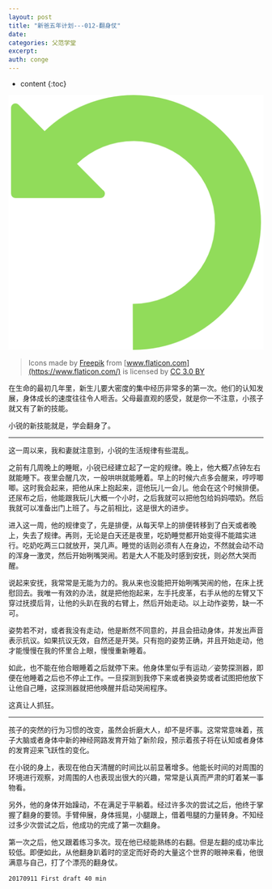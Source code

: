 ```yaml
---
layout: post
title: "新爸五年计划---012-翻身仗"
date:
categories: 父范学堂
excerpt:
auth: conge
---
```

* content
{:toc}

![](/assets/images/父范学堂/118382-8f66c6abc8c4e0bb.png)
> Icons made by [Freepik](http://www.freepik.com) from [www.flaticon.com](https://www.flaticon.com/) is licensed by [CC 3.0 BY](http://creativecommons.org/licenses/by/3.0/)

在生命的最初几年里，新生儿要大密度的集中经历非常多的第一次。他们的认知发展，身体成长的速度往往令人咂舌。父母最直观的感受，就是你一不注意，小孩子就又有了新的技能。

小锐的新技能就是，学会翻身了。

----

这一周以来，我和妻就注意到，小锐的生活规律有些混乱。

之前有几周晚上的睡眠，小锐已经建立起了一定的规律。晚上，他大概7点钟左右就能睡下。夜里会醒几次，一般哄哄就能睡着。早上的时候六点多会醒来，哼哼唧唧。这时我会起来，把他从床上抱起来，逗他玩儿一会儿。他会在这个时候排便。还尿布之后，他能跟我玩儿大概一个小时，之后我就可以把他包给妈妈喂奶。然后我就可以准备出门上班了。与之前相比，这是很大的进步。

进入这一周，他的规律变了，先是排便，从每天早上的排便转移到了白天或者晚上，失去了规律。再则，无论是白天还是夜里，吃奶睡觉都开始变得不能踏实进行。吃奶吃两三口就放开，哭几声。睡觉的话则必须有人在身边，不然就会动不动的浑身一激灵，然后开始咧嘴哭闹。若是大人不能及时感到安抚，则必然大哭而醒。

说起来安抚，我常常是无能为力的。我从来也没能把开始咧嘴哭闹的他，在床上抚慰回去。我唯一有效的办法，就是把他抱起来，左手托皮革，右手从他的左臂又下穿过抚摸后背，让他的头趴在我的右臂上，然后开始走动。以上动作姿势，缺一不可。

姿势若不对，或者我没有走动，他是断然不同意的，并且会扭动身体，并发出声音表示抗议。如果抗议无效，自然还是开哭。只有抱的姿势正确，并且开始走动，他才能慢慢在我的怀里合上眼，慢慢重新睡着。

如此，也不能在他合眼睡着之后就停下来。他身体里似乎有运动／姿势探测器，即便在他睡着之后也不停止工作。一旦探测到我停下来或者换姿势或者试图把他放下让他自己睡，这探测器就把他唤醒并启动哭闹程序。

这真让人抓狂。

-----

孩子的突然的行为习惯的改变，虽然会折磨大人，却不是坏事。这常常意味着，孩子大脑或者身体中新的神经网路发育开始了新阶段，预示着孩子将在认知或者身体的发育迎来飞跃性的变化。

在小锐的身上，表现在他白天清醒的时间比以前显著增多。他能长时间的对周围的环境进行观察，对周围的人也表现出很大的兴趣，常常是认真而严肃的盯着某一事物看。

另外，他的身体开始躁动，不在满足于平躺着。经过许多次的尝试之后，他终于掌握了翻身的要领。手臂伸展，身体摇晃，小腿跟上，借着甩腿的力量转身。不知经过多少次尝试之后，他成功的完成了第一次翻身。

第一次之后，他又跟着练习多次。现在他已经能熟练的右翻。但是左翻的成功率比较低。即便如此，从他翻身趴着时的坚定而好奇的大量这个世界的眼神来看，他很满意与自己，打了个漂亮的翻身仗。

```
20170911 First draft 40 min
```
